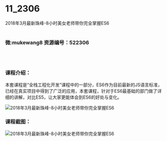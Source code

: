 # 11_2306
2018年3月最新珠峰-8小时美女老师带你完全掌握ES6
<br/></br>
<h3>微:mukewang8 资源编号：522306</h3>
<br/></br>
<h3>课程介绍：</h3>
<div class="para">
<p>本套课程是“全栈工程化开发”课程中的一部分，<a title="查看与 ES6 相关的文章" target="_blank">ES6</a>作为目前最新的JS语言标准，已经在真实项目中得到了广泛的应用，本套课程，针对于<a title="查看与 ES6 相关的文章" target="_blank">ES6</a>最基础的部门做了详细的讲解，对比ES5，让大家更能体会到ES6的好处与变化。</p>
<p><img src="https://www.ko996.com/wp-content/uploads/img/2018/04/2-80-300x166.png" alt="2018年3月最新珠峰-8小时美女老师带你完全掌握ES6"></p>
</div>
<div class="info-desc">
<h3>课程截图：</h3>
<p><img src="https://www.ko996.com/wp-content/uploads/img/2018/04/3-94.png" alt="2018年3月最新珠峰-8小时美女老师带你完全掌握ES6"></p>


			
</div>
